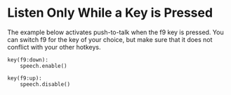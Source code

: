 # Listen Only While a Key is Pressed

The example below activates push-to-talk when the f9 key is pressed. You can switch f9 for the key of your choice, but make sure that it does not conflict with your other hotkeys. 

```talon
key(f9:down):
    speech.enable()

key(f9:up):
    speech.disable()
```